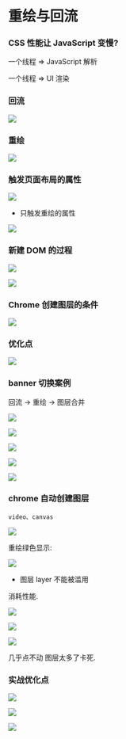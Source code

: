 # 重绘与回流

### CSS 性能让 JavaScript 变慢?

一个线程 => JavaScript 解析

一个线程 => UI 渲染

### 回流

![](./media/31.png)

### 重绘

![](./media/32.png)

### 触发页面布局的属性

![](./media/33.png)

- 只触发重绘的属性

![](./media/34.png)

### 新建 DOM 的过程

![](./media/35.png)

![](./media/36.png)

### Chrome 创建图层的条件

![](./media/37.png)

### 优化点

![](./media/38.png)

### banner 切换案例

回流 -> 重绘 -> 图层合并

![](./media/39.png)

![](./media/40.png)

![](./media/41.png)

![](./media/42.png)

![](./media/43.png)

### chrome 自动创建图层

`video、canvas`

![](./media/44.png)

重绘绿色显示:

![](./media/45.png)

- 图层 layer 不能被滥用

消耗性能.

![](./media/46.png)

![](./media/47.png)

![](./media/48.png)

几乎点不动 图层太多了卡死.

### 实战优化点

![](./media/49.png)

![](./media/51.png)

![](./media/50.png)